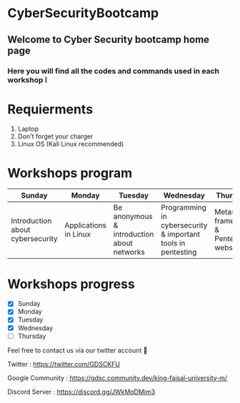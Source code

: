 # CyberSecurityBootcamp

## Welcome to Cyber Security bootcamp home page 

### Here you will find all the codes and commands used in each workshop ❕

# Requierments 

1. Laptop
2. Don't forget your charger 
3. Linux OS (Kali Linux recommended) 


# Workshops program 

| Sunday | Monday | Tuesday | Wednesday | Thursday |
| ------------- | ------------- | ------------- | ------------- | ------------- |
| Introduction about cybersecurity | Applications in Linux  | Be anonymous & introduction about networks  | Programming in cybersecurity & important tools in pentesting | Metasploit framework & Pentesting websites |

# Workshops progress 

- [x] Sunday
- [x] Monday
- [x] Tuesday 
- [x] Wednesday
- [ ] Thursday

Feel free to contact us via our twitter account 💌

Twitter : https://twitter.com/GDSCKFU

Google Community : https://gdsc.community.dev/king-faisal-university-m/

Discord Server : https://discord.gg/JWkMqDMjm3
